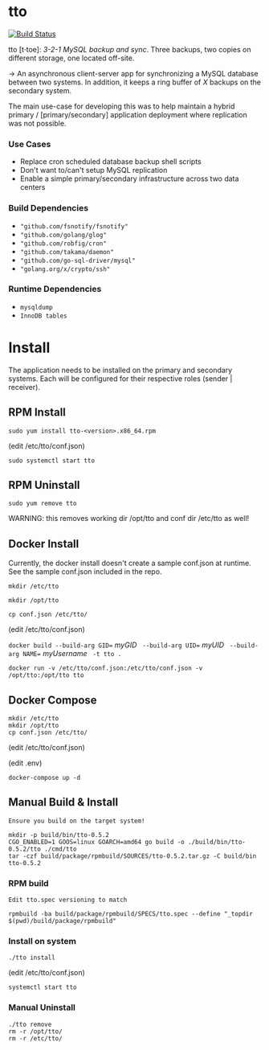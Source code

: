 # tto

[![Build Status](https://travis-ci.org/ctomkow/tto.svg?branch=master)](https://travis-ci.org/ctomkow/tto)

tto [t⋅toe]: _3-2-1 MySQL backup and sync_. Three backups, two copies on different storage, one located off-site.

→	An asynchronous client-server app for synchronizing a MySQL database between two systems. In addition, it keeps a ring buffer of _X_ backups on the secondary system. 

The main use-case for developing this was to help maintain a hybrid primary / [primary/secondary] application 
deployment where replication was not possible.

### Use Cases
* Replace cron scheduled database backup shell scripts
* Don't want to/can't setup MySQL replication
* Enable a simple primary/secondary infrastructure across two data centers


### Build Dependencies
* `"github.com/fsnotify/fsnotify"`
* `"github.com/golang/glog"`
* `"github.com/robfig/cron"`
* `"github.com/takama/daemon"`
* `"github.com/go-sql-driver/mysql"`
* `"golang.org/x/crypto/ssh"`

### Runtime Dependencies
* `mysqldump`
* `InnoDB tables`

# Install

The application needs to be installed on the primary and secondary systems. Each will be configured for their 
respective roles (sender | receiver).

## RPM Install

    sudo yum install tto-<version>.x86_64.rpm

(edit /etc/tto/conf.json)

    sudo systemctl start tto   

## RPM Uninstall
    sudo yum remove tto

WARNING: this removes working dir /opt/tto and conf dir /etc/tto as well!

## Docker Install
Currently, the docker install doesn't create a sample conf.json at runtime. See the sample conf.json included in the repo.

    mkdir /etc/tto

    mkdir /opt/tto

    cp conf.json /etc/tto/

(edit /etc/tto/conf.json)

`docker build --build-arg GID=` _myGID_ ` --build-arg UID=` _myUID_ ` --build-arg NAME=` _myUsername_ ` -t tto .`

    docker run -v /etc/tto/conf.json:/etc/tto/conf.json -v /opt/tto:/opt/tto tto

## Docker Compose

    mkdir /etc/tto
    mkdir /opt/tto
    cp conf.json /etc/tto/

(edit /etc/tto/conf.json)

(edit .env)

    docker-compose up -d

## Manual Build & Install
    Ensure you build on the target system!

    mkdir -p build/bin/tto-0.5.2
    CGO_ENABLED=1 GOOS=linux GOARCH=amd64 go build -o ./build/bin/tto-0.5.2/tto ./cmd/tto
    tar -czf build/package/rpmbuild/SOURCES/tto-0.5.2.tar.gz -C build/bin tto-0.5.2

### RPM build

    Edit tto.spec versioning to match

    rpmbuild -ba build/package/rpmbuild/SPECS/tto.spec --define "_topdir $(pwd)/build/package/rpmbuild"

### Install on system

    ./tto install

(edit /etc/tto/conf.json)

    systemctl start tto

### Manual Uninstall

    ./tto remove
    rm -r /opt/tto/
    rm -r /etc/tto/
